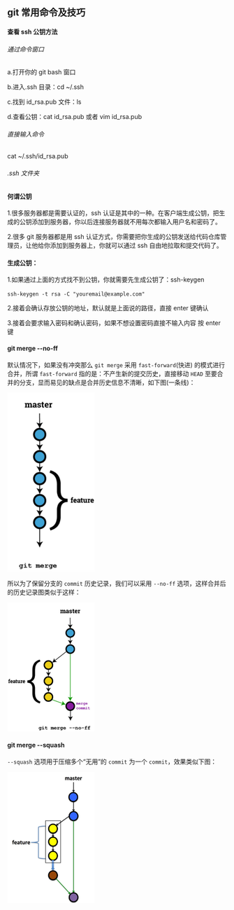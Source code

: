 ## git 常用命令及技巧

#### 查看 ssh 公钥方法

###### 通过命令窗口

a.打开你的 git bash 窗口

b.进入.ssh 目录：cd ~/.ssh

c.找到 id_rsa.pub 文件：ls

d.查看公钥：cat id_rsa.pub 或者 vim id_rsa.pub

###### 直接输入命令

cat ~/.ssh/id_rsa.pub

###### .ssh 文件夹

#### 何谓公钥

1.很多服务器都是需要认证的，ssh 认证是其中的一种。在客户端生成公钥，把生成的公钥添加到服务器，你以后连接服务器就不用每次都输入用户名和密码了。

2.很多 git 服务器都是用 ssh 认证方式，你需要把你生成的公钥发送给代码仓库管理员，让他给你添加到服务器上，你就可以通过 ssh 自由地拉取和提交代码了。

#### 生成公钥：

1.如果通过上面的方式找不到公钥，你就需要先生成公钥了：ssh-keygen

`ssh-keygen -t rsa -C "youremail@example.com"`

2.接着会确认存放公钥的地址，默认就是上面说的路径，直接 enter 键确认

3.接着会要求输入密码和确认密码，如果不想设置密码直接不输入内容 按 enter 键

#### git merge --no-ff

默认情况下，如果没有冲突那么 `git merge` 采用 `fast-forward`(快进) 的模式进行合并，所谓 `fast-forward` 指的是：不产生新的提交历史，直接移动 `HEAD` 至要合并的分支，显而易见的缺点是合并历史信息不清晰，如下图(一条线)：

<img src="../../asset/img/git-merge.png" width="200" />

所以为了保留分支的 `commit` 历史记录，我们可以采用 `--no-ff` 选项，这样合并后的历史记录图类似于这样：

<img src="../../asset/img/git-merge-noff.png" width="200" />

#### git merge --squash

`--squash` 选项用于压缩多个“无用”的 `commit` 为一个 `commit`，效果类似下图：

<img src="../../asset/img/git-merge-squash.png" width="200" />
